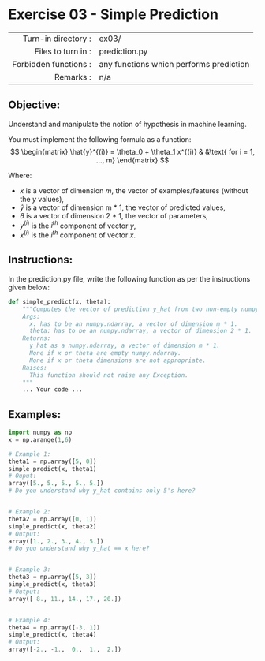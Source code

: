 # Exercise 03 - Simple Prediction

|                         |                                          |
| -----------------------:| ---------------------------------------- |
|   Turn-in directory :   |  ex03/                                   |
|   Files to turn in :    |  prediction.py                           |
|   Forbidden functions : |  any functions which performs prediction |
|   Remarks :             |  n/a                                     |

## Objective:
Understand and manipulate the notion of hypothesis in machine learning.

You must implement the following formula as a function:  
$$
\begin{matrix}
\hat{y}^{(i)} = \theta_0 + \theta_1 x^{(i)} & &\text{ for i = 1, ..., m}
\end{matrix}
$$  

Where:
- $x$ is a vector of dimension $m$, the vector of examples/features (without the $y$ values),
- $\hat{y}$ is a vector of dimension m * 1, the vector of predicted values,
- $\theta$ is a vector of dimension 2 * 1, the vector of parameters,
- $y^{(i)}$ is the $i^{th}$ component of vector $y$,
- $x^{(i)}$ is the $i^{th}$ component of vector $x$.


## Instructions:
In the prediction.py file, write the following function as per the instructions given below:
```python
def simple_predict(x, theta):
    """Computes the vector of prediction y_hat from two non-empty numpy.ndarray.
    Args:
      x: has to be an numpy.ndarray, a vector of dimension m * 1.
      theta: has to be an numpy.ndarray, a vector of dimension 2 * 1.
    Returns:
      y_hat as a numpy.ndarray, a vector of dimension m * 1.
      None if x or theta are empty numpy.ndarray.
      None if x or theta dimensions are not appropriate.
    Raises:
      This function should not raise any Exception.
    """
    ... Your code ...
```

## Examples:
```python
import numpy as np
x = np.arange(1,6)

# Example 1:
theta1 = np.array([5, 0])
simple_predict(x, theta1)
# Ouput:
array([5., 5., 5., 5., 5.])
# Do you understand why y_hat contains only 5's here?  


# Example 2:
theta2 = np.array([0, 1])
simple_predict(x, theta2)
# Output:
array([1., 2., 3., 4., 5.])
# Do you understand why y_hat == x here?  


# Example 3:
theta3 = np.array([5, 3])
simple_predict(x, theta3)
# Output:
array([ 8., 11., 14., 17., 20.])


# Example 4:
theta4 = np.array([-3, 1])
simple_predict(x, theta4)
# Output:
array([-2., -1.,  0.,  1.,  2.])
```
